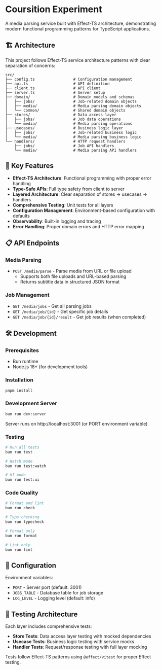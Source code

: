 # Coursition Experiment

A media parsing service built with Effect-TS architecture, demonstrating modern functional programming patterns for TypeScript applications.

## 🏗️ Architecture

This project follows Effect-TS service architecture patterns with clear separation of concerns:

```
src/
├── config.ts                 # Configuration management
├── api.ts                    # API definition
├── client.ts                 # API client
├── server.ts                 # Server setup
├── domain/                   # Domain models and schemas
│   ├── jobs/                 # Job-related domain objects
│   ├── media/                # Media parsing domain objects
│   └── common/               # Shared domain objects
├── stores/                   # Data access layer
│   ├── jobs/                 # Job data operations
│   └── media/                # Media parsing operations
├── usecases/                 # Business logic layer
│   ├── jobs/                 # Job-related business logic
│   └── media/                # Media parsing business logic
└── handlers/                 # HTTP request handlers
    ├── jobs/                 # Job API handlers
    └── media/                # Media parsing API handlers
```

## 🚀 Key Features

- **Effect-TS Architecture**: Functional programming with proper error handling
- **Type-Safe APIs**: Full type safety from client to server
- **Layered Architecture**: Clear separation of stores → usecases → handlers
- **Comprehensive Testing**: Unit tests for all layers
- **Configuration Management**: Environment-based configuration with defaults
- **Observability**: Built-in logging and tracing
- **Error Handling**: Proper domain errors and HTTP error mapping

## 📋 API Endpoints

### Media Parsing
- `POST /media/parse` - Parse media from URL or file upload
  - Supports both file uploads and URL-based parsing
  - Returns subtitle data in structured JSON format

### Job Management
- `GET /media/jobs` - Get all parsing jobs
- `GET /media/job/{id}` - Get specific job details
- `GET /media/job/{id}/result` - Get job results (when completed)

## 🛠️ Development

### Prerequisites
- Bun runtime
- Node.js 18+ (for development tools)

### Installation
```bash
pnpm install
```

### Development Server
```bash
bun run dev:server
```
Server runs on http://localhost:3001 (or PORT environment variable)

### Testing
```bash
# Run all tests
bun run test

# Watch mode
bun run test:watch

# UI mode
bun run test:ui
```

### Code Quality
```bash
# Format and lint
bun run check

# Type checking
bun run typecheck

# Format only
bun run format

# Lint only
bun run lint
```

## 🔧 Configuration

Environment variables:
- `PORT` - Server port (default: 3001)
- `JOBS_TABLE` - Database table for job storage
- `LOG_LEVEL` - Logging level (default: info)

## 🧪 Testing Architecture

Each layer includes comprehensive tests:
- **Store Tests**: Data access layer testing with mocked dependencies
- **Usecase Tests**: Business logic testing with service mocks
- **Handler Tests**: Request/response testing with full layer mocking

Tests follow Effect-TS patterns using `@effect/vitest` for proper Effect testing.
